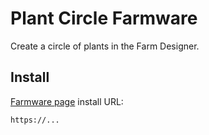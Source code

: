 # Plant Circle Farmware
Create a circle of plants in the Farm Designer.

## Install
[Farmware page](https://my.farmbot.io/app/farmware) install URL:
```
https://...
```
